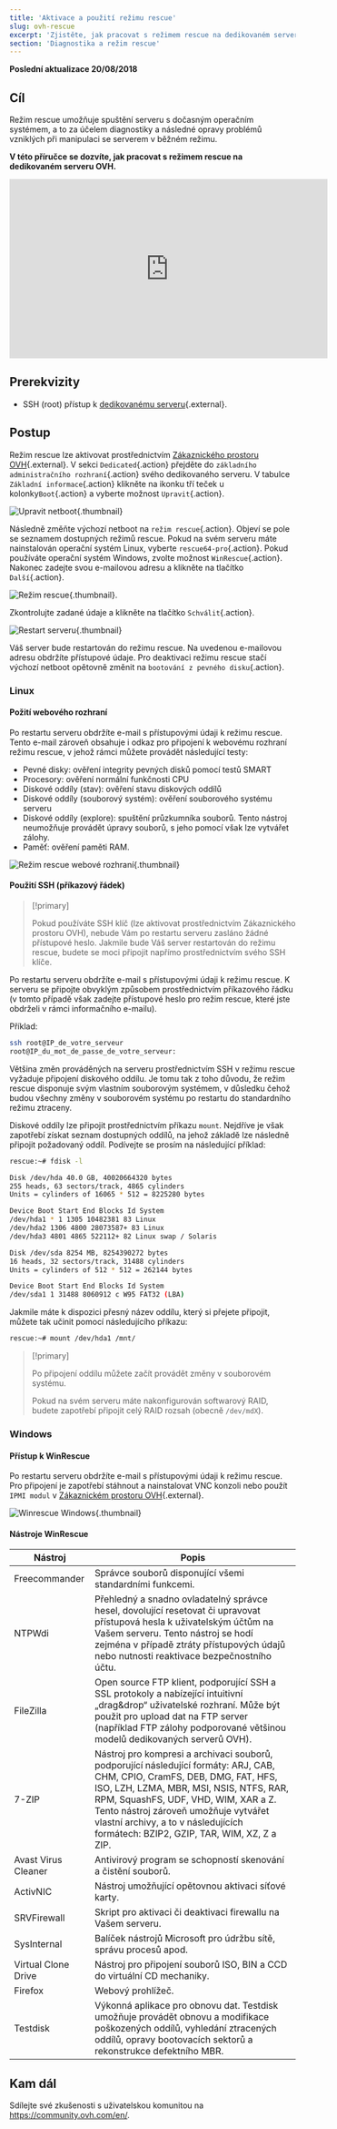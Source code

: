 ```yaml
---
title: 'Aktivace a použití režimu rescue'
slug: ovh-rescue
excerpt: 'Zjistěte, jak pracovat s režimem rescue na dedikovaném serveru OVH'
section: 'Diagnostika a režim rescue'
---
```


**Poslední aktualizace 20/08/2018**

## Cíl

Režim rescue umožňuje spuštění serveru s dočasným operačním systémem, a to za účelem diagnostiky a následné opravy problémů vzniklých při manipulaci se serverem v běžném režimu. 

**V této příručce se dozvíte, jak pracovat s režimem rescue na dedikovaném serveru OVH.**

<iframe width="560" height="315" src="https://www.youtube.com/embed/UdMZSgXATFU?ecver=2" frameborder="0" allow="autoplay; encrypted-media" allowfullscreen></iframe>

## Prerekvizity

- SSH (root) přístup k [dedikovanému serveru](https://www.ovh.cz/dedikovane_servery/){.external}.


## Postup

Režim rescue lze aktivovat prostřednictvím [Zákaznického prostoru OVH](https://www.ovh.com/auth/?action=gotomanager/){.external}. V sekci `Dedicated`{.action} přejděte do `základního administračního rozhraní`{.action} svého dedikovaného serveru. V tabulce `Základní informace`{.action} klikněte na ikonku tří teček u kolonky`Boot`{.action} a vyberte možnost `Upravit`{.action}.

![Upravit netboot](images/rescue-mode-01.png){.thumbnail}

Následně změňte výchozí netboot na `režim rescue`{.action}. Objeví se pole se seznamem dostupných režimů rescue. Pokud na svém serveru máte nainstalován operační systém Linux, vyberte `rescue64-pro`{.action}. Pokud používáte operační systém Windows, zvolte možnost `WinRescue`{.action}. Nakonec zadejte svou e-mailovou adresu a klikněte na tlačítko `Další`{.action}.

![Režim rescue](images/rescue-mode-03.png){.thumbnail}.

Zkontrolujte zadané údaje a klikněte na tlačítko `Schválit`{.action}.

![Restart serveru](images/rescue-mode-02.png){.thumbnail}

Váš server bude restartován do režimu rescue. Na uvedenou e-mailovou adresu obdržíte přístupové údaje. Pro deaktivaci režimu rescue stačí výchozí netboot opětovně změnit na `bootování z pevného disku`{.action}.

### Linux

#### Požití webového rozhraní

Po restartu serveru obdržíte e-mail s přístupovými údaji k režimu rescue. Tento e-mail zároveň obsahuje i odkaz pro připojení k webovému rozhraní režimu rescue, v jehož rámci můžete provádět následující testy:

- Pevné disky: ověření integrity pevných disků pomocí testů SMART
- Procesory: ověření normální funkčnosti CPU
- Diskové oddíly (stav): ověření stavu diskových oddílů
- Diskové oddíly (souborový systém): ověření souborového systému serveru
- Diskové oddíly (explore): spuštění průzkumníka souborů. Tento nástroj neumožňuje provádět úpravy souborů, s jeho pomocí však lze vytvářet zálohy.
- Paměť: ověření paměti RAM.

![Režim rescue webové rozhraní](images/rescue-mode-04.png){.thumbnail}

#### Použití SSH (příkazový řádek)


> [!primary]
> 
> Pokud používáte SSH klíč (lze aktivovat prostřednictvím Zákaznického prostoru OVH), nebude Vám po restartu serveru zasláno žádné přístupové heslo. Jakmile bude Váš server restartován do režimu rescue, budete se moci připojit napřímo prostřednictvím svého SSH klíče.
>

Po restartu serveru obdržíte e-mail s přístupovými údaji k režimu rescue. K serveru se připojte obvyklým způsobem prostřednictvím příkazového řádku (v tomto případě však zadejte přístupové heslo pro režim rescue, které jste obdrželi v rámci informačního e-mailu).

Příklad:

```sh
ssh root@IP_de_votre_serveur
root@IP_du_mot_de_passe_de_votre_serveur:
```

Většina změn prováděných na serveru prostřednictvím SSH v režimu rescue vyžaduje připojení diskového oddílu. Je tomu tak z toho důvodu, že režim rescue disponuje svým vlastním souborovým systémem, v důsledku čehož budou všechny změny v souborovém systému po restartu do standardního režimu ztraceny. 

Diskové oddíly lze připojit prostřednictvím příkazu `mount`. Nejdříve je však zapotřebí získat seznam dostupných oddílů, na jehož základě lze následně připojit požadovaný oddíl. Podívejte se prosím na následující příklad:

```sh
rescue:~# fdisk -l

Disk /dev/hda 40.0 GB, 40020664320 bytes
255 heads, 63 sectors/track, 4865 cylinders
Units = cylinders of 16065 * 512 = 8225280 bytes

Device Boot Start End Blocks Id System
/dev/hda1 * 1 1305 10482381 83 Linux
/dev/hda2 1306 4800 28073587+ 83 Linux
/dev/hda3 4801 4865 522112+ 82 Linux swap / Solaris

Disk /dev/sda 8254 MB, 8254390272 bytes
16 heads, 32 sectors/track, 31488 cylinders
Units = cylinders of 512 * 512 = 262144 bytes

Device Boot Start End Blocks Id System
/dev/sda1 1 31488 8060912 c W95 FAT32 (LBA)
```

Jakmile máte k dispozici přesný název oddílu, který si přejete připojit, můžete tak učinit pomocí následujícího příkazu:

```sh
rescue:~# mount /dev/hda1 /mnt/
```

> [!primary]
>
> Po připojení oddílu můžete začít provádět změny v souborovém systému. 
> 
> Pokud na svém serveru máte nakonfigurován softwarový RAID, budete zapotřebí připojit celý RAID rozsah (obecně `/dev/mdX`).
>


### Windows

#### Přístup k WinRescue

Po restartu serveru obdržíte e-mail s přístupovými údaji k režimu rescue. Pro připojení je zapotřebí stáhnout a nainstalovat VNC konzoli nebo použít `IPMI modul` v [Zákaznickém prostoru OVH](https://www.ovh.com/auth/?action=gotomanager/){.external}.

![Winrescue Windows](images/rescue-mode-06.png){.thumbnail}

#### Nástroje WinRescue

|Nástroj|Popis|
|---|---|
|Freecommander|Správce souborů disponující všemi standardními funkcemi.|
|NTPWdi|Přehledný a snadno ovladatelný správce hesel, dovolující resetovat či upravovat přístupová hesla k uživatelským účtům na Vašem serveru.  Tento nástroj se hodí zejména v případě ztráty přístupových údajů nebo nutnosti reaktivace bezpečnostního účtu.|
|FileZilla|Open source FTP klient, podporující SSH a SSL protokoly a nabízející intuitivní „drag&drop“ uživatelské rozhraní.  Může být použit pro upload dat na FTP server (například FTP zálohy podporované většinou modelů dedikovaných serverů OVH).|
|7-ZIP|Nástroj pro kompresi a archivaci souborů, podporující následující formáty: ARJ, CAB, CHM, CPIO, CramFS, DEB, DMG, FAT, HFS, ISO, LZH, LZMA, MBR, MSI, NSIS, NTFS, RAR, RPM, SquashFS, UDF, VHD, WIM, XAR a Z. Tento nástroj zároveň umožňuje vytvářet vlastní archivy, a to v následujících formátech: BZIP2, GZIP, TAR, WIM, XZ, Z a ZIP.|
|Avast Virus Cleaner|Antivirový program se schopností skenování a čistění souborů.|
|ActivNIC|Nástroj umožňující opětovnou aktivaci síťové karty.|
|SRVFirewall|Skript pro aktivaci či deaktivaci firewallu na Vašem serveru.|
|SysInternal|Balíček nástrojů Microsoft pro údržbu sítě, správu procesů apod.|
|Virtual Clone Drive|Nástroj pro připojení souborů ISO, BIN a CCD do virtuální CD mechaniky.|
|Firefox|Webový prohlížeč.|
|Testdisk|Výkonná aplikace pro obnovu dat. Testdisk umožňuje provádět obnovu a modifikace poškozených oddílů, vyhledání ztracených oddílů, opravy bootovacích sektorů a rekonstrukce defektního MBR.|

## Kam dál

Sdílejte své zkušenosti s uživatelskou komunitou na <https://community.ovh.com/en/>.